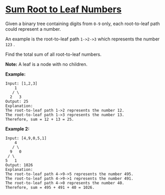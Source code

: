 # [Sum Root to Leaf Numbers](https://leetcode.com/explore/challenge/card/june-leetcoding-challenge/542/week-4-june-22nd-june-28th/3372/)

Given a binary tree containing digits from ``` 0-9 ``` only, each root-to-leaf path could represent a number.

An example is the root-to-leaf path ``` 1->2->3 ``` which represents the number ``` 123 ``` .

Find the total sum of all root-to-leaf numbers.

**Note:** A leaf is a node with no children.

**Example:**
```
Input: [1,2,3]
    1
   / \
  2   3
Output: 25
Explanation:
The root-to-leaf path 1->2 represents the number 12.
The root-to-leaf path 1->3 represents the number 13.
Therefore, sum = 12 + 13 = 25.
```
**Example 2:**
```
Input: [4,9,0,5,1]
    4
   / \
  9   0
 / \
5   1
Output: 1026
Explanation:
The root-to-leaf path 4->9->5 represents the number 495.
The root-to-leaf path 4->9->1 represents the number 491.
The root-to-leaf path 4->0 represents the number 40.
Therefore, sum = 495 + 491 + 40 = 1026.
```
